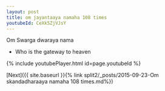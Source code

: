 ```yaml
---
layout: post
title: om jayantaaya namaha 108 times
youtubeId: CeXk5ZjVJsY
---
```

 
 
Om Swarga dwaraya nama 
 
 -  Who is the gateway to heaven 
 
  
 
  
 
 
 
 
 
 


{% include youtubePlayer.html id=page.youtubeId %}
 
[Next]({{ site.baseurl }}{% link  split2/_posts/2015-09-23-Om skandadharaaya namaha 108 times.md%})
 
